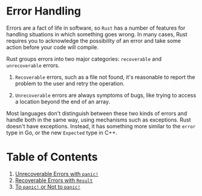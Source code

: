 # Error Handling

Errors are a fact of life in software, so ``Rust`` has a number of features for handling situations in which something goes wrong. In many cases, Rust requires you to acknowledge the possibility of an error and take some action before your code will compile.

Rust groups errors into two major categories: ``recoverable`` and ``unrecoverable`` errors.

1. ``Recoverable`` errors, such as a file not found, it's reasonable to report the problem to the user and retry the operation.

2. ``Unrecoverable`` errors are always symptoms of bugs, like trying to access a location beyond the end of an array.

Most languages don't distinguish between these two kinds of errors and handle both in the same way, using mechanisms such as exceptions. Rust doesn't have exceptions. Instead, it has something more similar to the ``error`` type in Go, or the new ``Expected`` type in C++.

# Table of Contents

1. [Unrecoverable Errors with ``panic!``](./1_unrecoverable_errors_with_panic.md)
2. [Recoverable Errors with ``Result``](./2_recoverable_errors_with_result.md)
3. [To ``panic!`` or Not to ``panic!``](./3_to_panic_or_not_to_panic.md)
